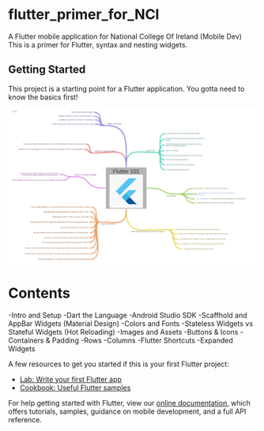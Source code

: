 # flutter_primer_for_NCI

A Flutter mobile application for National College Of Ireland (Mobile Dev)
This is a primer for Flutter, syntax and nesting widgets.

## Getting Started

This project is a starting point for a Flutter application.
You gotta need to know the basics first!

![flutterMindMap](mindMap/flutterMindMap.png)

# Contents
   -Intro and Setup
   -Dart the Language
   -Android Studio SDK
   -Scaffhold and AppBar Widgets (Material Design)
   -Colors and Fonts
   -Stateless Widgets vs Stateful Widgets (Hot Reloading)
   -Images and Assets
   -Buttons & Icons
   -Containers & Padding
   -Rows
   -Columns
   -Flutter Shortcuts
   -Expanded Widgets
  

A few resources to get you started if this is your first Flutter project:

- [Lab: Write your first Flutter app](https://flutter.dev/docs/get-started/codelab)
- [Cookbook: Useful Flutter samples](https://flutter.dev/docs/cookbook)

For help getting started with Flutter, view our
[online documentation](https://flutter.dev/docs), which offers tutorials,
samples, guidance on mobile development, and a full API reference.

